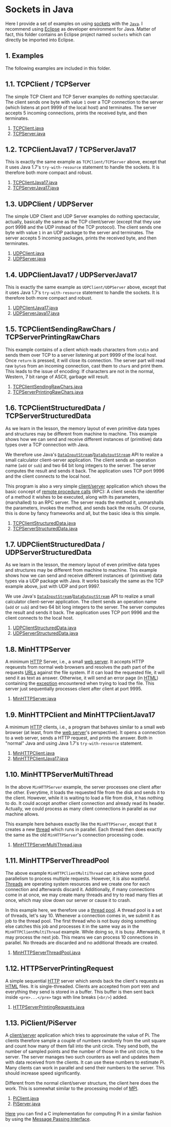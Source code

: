 # Sockets in Java

Here I provide a set of examples on using [sockets](https://en.wikipedia.org/wiki/Network_socket)
with the [`Java`](https://en.wikipedia.org/wiki/Java_%28programming_language%29). I recommend using
[Eclipse](http://www.eclipse.org) as developer environment for Java. Matter of fact, this folder contains an Eclipse project named `sockets` which can directly be imported into Eclipse.

## 1. Examples

The following examples are included in this folder.

## 1.1. TCPClient / TCPServer

The simple TCP Client and TCP Server examples do nothing spectacular.
The client sends one byte with value `1` over a TCP connection to the server (which listens at port 9999 of the local host) and terminates.
The server accepts 5 incoming connections, prints the received byte, and then terminates.

1. [TCPClient.java](http://github.com/thomasWeise/distributedComputingExamples/tree/master/sockets/java/src/TCPClient.java)
1. [TCPServer.java](http://github.com/thomasWeise/distributedComputingExamples/tree/master/sockets/java/src/TCPServer.java)

## 1.2. TCPClientJava17 / TCPServerJava17

This is exactly the same example as `TCPClient/TCPServer` above, except that it uses Java 1.7's `try-with-resource` statement to handle the sockets. It is therefore both more compact and robust.

1. [TCPClientJava17.java](http://github.com/thomasWeise/distributedComputingExamples/tree/master/sockets/java/src/TCPClientJava17.java)
1. [TCPServerJava17.java](http://github.com/thomasWeise/distributedComputingExamples/tree/master/sockets/java/src/TCPServerJava17.java)

## 1.3. UDPClient / UDPServer

The simple UDP Client and UDP Server examples do nothing spectacular, actually, basically the same as the TCP client/server (except that they use port 9998 and the UDP instead of the TCP protocol).
The client sends one byte with value `1` in an UDP package to the server and terminates.
The server accepts 5 incoming packages, prints the received byte, and then terminates.

1. [UDPClient.java](http://github.com/thomasWeise/distributedComputingExamples/tree/master/sockets/java/src/UDPClient.java)
1. [UDPServer.java](http://github.com/thomasWeise/distributedComputingExamples/tree/master/sockets/java/src/UDPServer.java)

## 1.4. UDPClientJava17 / UDPServerJava17

This is exactly the same example as `UDPClient/UDPServer` above, except that it uses Java 1.7's `try-with-resource` statement to handle the sockets. It is therefore both more compact and robust.

1. [UDPClientJava17.java](http://github.com/thomasWeise/distributedComputingExamples/tree/master/sockets/java/src/UDPClientJava17.java)
1. [UDPServerJava17.java](http://github.com/thomasWeise/distributedComputingExamples/tree/master/sockets/java/src/UDPServerJava17.java)

## 1.5. TCPClientSendingRawChars / TCPServerPrintingRawChars

This example contains of a client which reads characters from `stdin` and sends them over TCP to a server listening at port 9999 of the local host. Once `return` is pressed, it will close its connection. The server part will read raw `byte`s from an incoming connection, cast them to `char`s and print them. This leads to the issue of encoding: If characters are not in the normal, Western, 7 bit range of ASCII, garbage will result.

1. [TCPClientSendingRawChars.java](http://github.com/thomasWeise/distributedComputingExamples/tree/master/sockets/java/src/TCPClientSendingRawChars.java)
1. [TCPServerPrintingRawChars.java](http://github.com/thomasWeise/distributedComputingExamples/tree/master/sockets/java/src/TCPServerPrintingRawChars.java)

## 1.6. TCPClientStructuredData / TCPServerStructuredData

As we learn in the lesson, the memory layout of even primitive data types and structures may be different from machine to machine. This example shows how we can send and receive different instances of (primitive) data types over a TCP connection with Java.

We therefore use Java's [`DataInputStream`](http://docs.oracle.com/javase/7/docs/api/java/io/DataInputStream.html)/[`DataOutputStream`](http://docs.oracle.com/javase/7/docs/api/java/io/DataOutputStream.html) API to realize a small calculator client-server application. The client sends an operation name (`add` or `sub`) and two 64 bit long integers to the server. The server computes the result and sends it back. The application uses TCP port 9996 and the client connects to the local host.

This program is also a very simple [client/server](https://en.wikipedia.org/wiki/Client%E2%80%93server_model) application which shows the basic concept of [remote procedure calls](https://en.wikipedia.org/wiki/Remote_procedure_call) (RPC): A client sends the identifier of a method it wishes to be executed, along with its parameters, (marshalled) to an RPC server. The server reads the method it, unmarshalls the parameters, invokes the method, and sends back the results. Of course, this is done by fancy frameworks and all, but the basic idea is this simple.

1. [TCPClientStructuredData.java](http://github.com/thomasWeise/distributedComputingExamples/tree/master/sockets/java/src/TCPClientStructuredData.java)
1. [TCPServerStructuredData.java](http://github.com/thomasWeise/distributedComputingExamples/tree/master/sockets/java/src/TCPServerStructuredData.java)

## 1.7. UDPClientStructuredData / UDPServerStructuredData

As we learn in the lesson, the memory layout of even primitive data types and structures may be different from machine to machine. This example shows how we can send and receive different instances of (primitive) data types via a UDP package with Java. It works basically the same as the TCP example above, just with UDP and port 9997.

We use Java's [`DataInputStream`](http://docs.oracle.com/javase/7/docs/api/java/io/DataInputStream.html)/[`DataOutputStream`](http://docs.oracle.com/javase/7/docs/api/java/io/DataOutputStream.html) API to realize a small calculator client-server application. The client sends an operation name (`add` or `sub`) and two 64 bit long integers to the server. The server computes the result and sends it back. The application uses TCP port 9996 and the client connects to the local host.

1. [UDPClientStructuredData.java](http://github.com/thomasWeise/distributedComputingExamples/tree/master/sockets/java/src/UDPClientStructuredData.java)
1. [UDPServerStructuredData.java](http://github.com/thomasWeise/distributedComputingExamples/tree/master/sockets/java/src/UDPServerStructuredData.java)

## 1.8. MinHTTPServer

A minimum [HTTP](https://en.wikipedia.org/wiki/Hypertext_Transfer_Protocol) Server, i.e., a small [web server](https://en.wikipedia.org/wiki/Web_server). It accepts HTTP reqeuests from normal web browsers and resolves the path part of the requests [URLs](https://en.wikipedia.org/wiki/Uniform_Resource_Locator) against the file system. If it can load the requested file, it will send it as text as answer. Otherwise, it will send an error page (in [HTML](https://en.wikipedia.org/wiki/HTML)) containing the [exception](https://en.wikipedia.org/wiki/Exception_handling) encountered when trying to load the file. This server just sequentially processes client after client at port 9995.

1. [MinHTTPServer.java](http://github.com/thomasWeise/distributedComputingExamples/tree/master/sockets/java/src/MinHTTPServer.java)

## 1.9. MinHTTPClient and MinHTTPClientJava17

A minimum [HTTP](https://en.wikipedia.org/wiki/Hypertext_Transfer_Protocol) clients, i.e., a program that behaves similar to a small web browser (at least, from the [web server](https://en.wikipedia.org/wiki/Web_server)'s perspective). It opens a connection to a web server, sends a HTTP request, and prints the answer. Both in "normal" Java and using Java 1.7's `try-with-resource` statement.

1. [MinHTTPClient.java](http://github.com/thomasWeise/distributedComputingExamples/tree/master/sockets/java/src/MinHTTPClient.java)
1. [MinHTTPClientJava17.java](http://github.com/thomasWeise/distributedComputingExamples/tree/master/sockets/java/src/MinHTTPClientJava17.java)

## 1.10. MinHTTPServerMultiThread

In the above `MinHTTPServer` example, the server processes one client after the other. Everytime, it loads the requested file from the disk and sends it to the client. However, while it is waiting to load a file from disk, it has nothing to do. It could accept another client connection and already read its header. Actually, we could process as many client connections in parallel as our machine allows.

This example here behaves exactly like the `MinHTTPServer`, except that it creates a new [thread](https://en.wikipedia.org/wiki/Thread_%28computer_science%29) which runs in parallel. Each thread then does exactly the same as the old `MinHTTPServer`'s connection processing code.

1. [MinHTTPServerMultiThread.java](http://github.com/thomasWeise/distributedComputingExamples/tree/master/sockets/java/src/MinHTTPServerMultiThread.java)

## 1.11. MinHTTPServerThreadPool

The above example `MinHTTPClientMultiThread` can achieve some good parallelism to process multiple requests. However, it is also wasteful. [Threads](https://en.wikipedia.org/wiki/Thread_%28computer_science%29) are operating system resources and we create one for each connection and afterwards discard it. Additionally, if many connections come in at once, we may create many threads and try to read many files at once, which may slow down our server or cause it to crash.

In this example here, we therefore use a [thread pool](http://docs.oracle.com/javase/tutorial/essential/concurrency/pools.html). A thread pool is a set of threads, let's say 10. Whenever a connection comes in, we submit it as job to the thread pool. The first thread who is not busy doing something else catches this job and processes it in the same way as in the `MinHTTPClientMultiThread` example. While doing so, it is busy. Afterwards, it may process the next job. This means we can process 10 connections in parallel. No threads are discarded and no additional threads are created.

1. [MinHTTPServerThreadPool.java](http://github.com/thomasWeise/distributedComputingExamples/tree/master/sockets/java/src/MinHTTPServerThreadPool.java)

## 1.12. HTTPServerPrintingRequest

A simple sequential [HTTP](https://en.wikipedia.org/wiki/Hypertext_Transfer_Protocol) server which sends back the client's requests as [HTML](https://en.wikipedia.org/wiki/HTML) files. It is single-threaded. Clients are accepted from port `9995` and everything they send is stored in a buffer. This buffer is then sent back inside `<pre>...</pre>` tags with line breaks (`<br/>`) added. 

1. [HTTPServerPrintingRequests.java](http://github.com/thomasWeise/distributedComputingExamples/tree/master/sockets/java/src/HTTPServerPrintingRequests.java)

## 1.13. PiClient/PiServer

A [client/server](https://en.wikipedia.org/wiki/Client%E2%80%93server_model) application which tries to approximate the value of Pi. The clients therefore sample a couple of numbers randomly from the unit square and count how many of them fall into the unit circle. They send both, the number of sampled points and the number of those in the unit circle, to the server. The server manages two such counters as well and updates them with data received from the clients. It can use these numbers to estimate Pi. Many clients can work in parallel and send their numbers to the server. This should increase speed significantly.

Different from the normal client/server structure, the client here does the work. This is somewhat similar to the processing model of [MPI](https://en.wikipedia.org/wiki/Message_Passing_Interface).

1. [PiClient.java](http://github.com/thomasWeise/distributedComputingExamples/tree/master/sockets/java/src/PiClient.java)
1. [PiServer.java](http://github.com/thomasWeise/distributedComputingExamples/tree/master/sockets/java/src/PiServer.java)

[Here](http://github.com/thomasWeise/distributedComputingExamples/tree/master/mpi/piPointToPoint.c) you can find a C implementation for computing Pi in a similar fashion by using the [Message Passing Interface](http://github.com/thomasWeise/distributedComputingExamples/tree/master/mpi/).